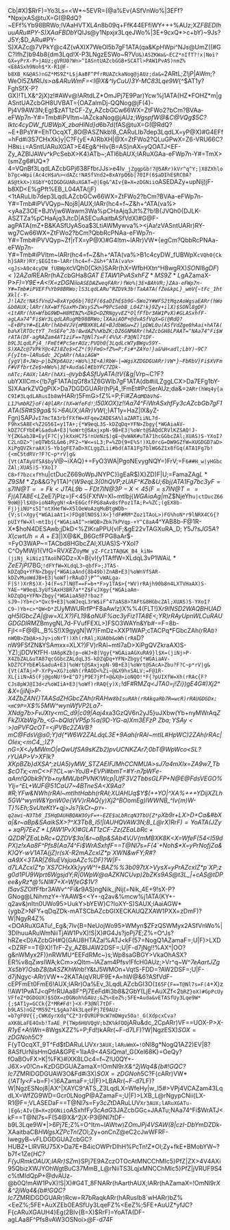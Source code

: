 Cb|#X)$RrF)=Yo3Ls=<W*~5EVR=(@a%Ev{ASfVnWo%|3EFf?*NpxjxAS@tuX=G(@RdQ?~EFf%Yb98BRWo;lVAaHVTXL4n8b09q+FfK44EFfiWY+++%AUz;XZ*FBEDIhuuARu#PY-S)XAaFBDbY*QIJs@y1Npxjx3LqeJWo%|3E+9cxQ*>c+bY)~9Js?J5Y;$D_ARu#PY-S)XAZc@7VPkY@c4Z(vAXIX7WeOl5b7gF1ATA(qa&KpHWpi^NJs@UmZ((#GC?IfhZ)b94b8{dm3Lqd!X-P3LNgzESWo~R?V`U&)ASZKWa&~ECZ*nIfT?!x|Noi?GX=yPrX-P>jAUz;gVRU0?Wn>^IASntUAZcbGGB+SCATl>PAW1PvAS)nmZ%<E8ASxh9Noh$*X-R1@F-b8XB_K&@AS)nGZ*MS9Z*L$jAa8F^PfrRUAZckaNog@jAUz;da&=`2ARtL;Z!jP|AWm;?WeOl5Z*MRlJs>a&ARuWmF=<I@X&^lyCuU)3Y-MC83Lqe9W*{^$AT1y?FghSfX-P?GX)!TLX&^2jX)z!#AWv@!ARtdLZ*OmJPj7E9Par)Ycw%j1ATA(HZ*FOHZ*m|gASntUAZcbGH8UVBAT={OAZalmDj-QQNog@jF(4}-Pj4V9AW3N;Eg)$zAT1zCF-Zy_AZcbGCw66WX=ZtFWo2?bCm?BVAa-eFWp7n-Y#=Tmb#iPVItm~lAZckaNog@jAUz;*WgspfW@&C@VQg$5C?Iktc4cyDW_fUBWpX_zbaHiNd}d*6b7d(fAS@tuX=G(@RdQ?~E+BPsY#=EhTOcqXT_8O@ASZNkb!8_CARuLIb7dep3LqdLX=yP@X)#G4EFf=hFd#i3S7CHxXk}y|C?F{yE+A)RbXH|@X=ZtFWo2?QLuGPwX=Z6-VRU66C?H8`Nii`=ASntUARuXGAT>E4Eg&^HIv{B=AS)nAX=yQOATJ<EF-Zy_AZBlJAWv^kPcSebX>K4}ATb~;ATl6bAUX;lARuXGAa-eFWp7n-Y#=TmX>(smZg6#UQ*?4=VQnBf3LqdLAZcbGPj638FfbrJJs>e4Iv`_jZggpGb!7@5ARr)kVr^q^Y;|X8ZXhlob7gc=Wpi(Ac4cH$a%><dAZc!NASfVnd2=8xAYpQ6b|70IF(6$aDIhE$RC0A?AS@tkX>)XGbY*QIDGDGUARuXGAT=@|Eg&^AIv{B=X=zDGNii`oASEDAZy+upNij)jF-b8XD<E%gPft%EB_L04ATA(jF)<1tARuLIb7dep3LqdLAZcbGCw66WX=ZtFWo2?bCm?BVAa-eFWp7n-Y#=Tmb#iPVVQyp~Noj8|AUX;lARr(hc4=f~Z&h+^ATA(va%><yAaZ3OE+BJtVjw6Wawm3Wa%pCHaAjq3Jt%Z?b!B{JVQh0{DJLK-ASZTZa%pCHaAjq3JtcD|ASECuAaitbASfVdX)#G@F-agPATA(mZ+B&KASfUyASoa$3LtiAWMywva%><jAa!zVASntUARr)RY-wg7Cw66WX=ZtFWo2?bCm?QbbRcPNAa-eFWp7n-Y#=Tmb#iPVVQyp~Zf|rTX=yP@X)#G4Itm~lARr)VW*{egCm?QbbRcPNAa-eFWp7n-Y#=Tmb#iPVItm~lARr(hc4=f~Z&h+^ATA(va%><gJs>B1c4cyDW_fUBWpX`cVQh0{Ckh}SARr)RY;$EGItm~lARr(hc4=f~Z&h+^ATA(va%><gJs>A0c4cyDW_fUBWpX`cVQh0{Ckh}SARr(hX=WfbHXtn^H8wgRX)$SONl8gDF)<)2AZal%AT1zCF)?XrNog@LX)#F(ARr(hX=Wf#Z%<D!Fd#iWATl6tav*bMY-S)XAaFBDbY*QIE+B4YcyvW@X>)I6Wgt2VARr(hAZcbGF*P79ATc#MAW1PvASED4X&@^gPj7E9Pj7D^Dj-Q|X)$REARr(hAZcbGHa8$GAT~ETAW1PvASxhFZ*MS9Z*L$gAZamaX-P>*F)=Y9E+A<!X=zDGNii`oASEDAZweqFARr)fWo%|3E+BAhVR;}ZAa-eFWp7n-Y#=Tmb#iPVEFf%Yb98BRWo;lS3LqdLARu^RZDVk3b!TaAATA(fZe&kpL}_wmV{~tFc_1htXkl(-Y-J!lAZc!NASfVnd2=8xAYpQ6b|70IF(6$aDIhE$b9G~5Wo2Y#WFS2tMqzAoWgsaEARr(hWo&b0AUX;lARr(hX=WffGaxM>IWsySZ%=P9PcSebB_L04Z!k}9Zy+ilX)$SONl8gDF)<1tARr(hX=WfbG9WD=H8MINZ%<DkD<DZRNgyvEZ*OlfFfbr3AW1PvX)#GLASxhfF-agLAa74^Fi$Wr3LqdLARugMb98BRWo;lXAaiAOP+@dvASfVqX=G(@RdQ?~E+BPsY#=ELARr(hAb4VJV{mMBXK8LAE+BJdbW&w=Z)|pDWL0u(ASfVdZge0hAai+hATA(ba%XlRTOctYT_7nSEFe^Jb!8wdAZ%%KbZK;DZ6GNMARr(hAZcbGH8LPAAT=^NAa74^Fi$WrATA(DF-agRAZam4AT1ziF==T@Nl7s=F(4%%X-P3@Nl7tDF-b9L3LqdLPj4_!FmEt#PcSerAUz;PVQh0{3LqdLcW7yBWgv59Y-S)XAZc@7VPkY@c4Z)8Ze$>CZ*(9}FmG>fZ%=P;Fi#*ZAYo!}a&%H<adl;LbY)~9C?F{yItm~lARu&dc_2CpARr(hAaiAGW*{ygV|8+JWo~p|bZKp6AUz;+Wo%|3E+A)RbW~|=WgsXZDGDGUARr)VW*}~FbRbV}Fi$XVFmF#VFfbrtZe$>HWo%|3E+Auda&l#EbYFC7ZDk-nATc;FAUX;lARr(hAXi~@V`yb$ASfUyATA(tV{&g|Vr*p~C?F?ubYXIICm<{!b7gF1ATA(qGf8x1Z6GWlb7gF1ATA(db#iiLZggLCX>Da7EFg1bY-S)XAarkZVQgPiX>Da7DGDGUARr(hPj4_!FmEt#PcSerAUz;da&=`2ARr(hWq4y{aC9I#3LqdLARusIb8`wHARr)5FmG>fZ%=P;Fi#*ZAa`MDbVhG-L1J%mbRZ}oF(4@lARr(hX=WfeFd!`;I50XOX)z!!Aa74^Fi$WrASxhfF$y3cAZcbGb7gF1ATA(5R#S9ga&%>6AUX;lARr)VW*{;)AT1y=HaZ|lX&yZ-Fgn)SAPJ`vI7mcTA3rbfFXfW=XFqewZADESA%laZARTiiNL7d-F9hxSA8E<%Z2G56I=y1TA+;{*W9eqL3S-kDZqDq+YFN>Zbgy{*WGAiaAV-kDZ7CFYbE#l&aduA+E3|%oWrt@SAxjxpN-9B+E3|%oWrt@SAQdCRVlKZSAQ!J-Y{ZK&abJB+Ey{F?C|y}kXxHC7S!nUeNz$)gE~@vWAK#uTA71hcGGbcZAl;XUAS)S-YXoI?C2LnDZ>^|eQTWbSL&m6;PF2~*W<=sL3;P=%ZD{9+E%S!)XL0rcG=DW9GZfW=XUGDGD7aD>XiPgQVZkraAX)S-Yb1gFE7aD>XCLggZLii#bd(ATA1Fg7blWG6Z1x8fGq(ATA1Fg7b!{<mC5tdRVr?F?C~p*rV|g&{Vt(ATAyUfSA$by`V@~iXAQ}+=FyO3WA|PgoNEvygNQY=)FrV;=F`6##H_w|yHGbcZAl;XUAS)S-YXoI?C8>f7bzcxfYh`u|ctDucZ669oWpJNYPC})gEaR$)X}ZD<DXL>)F|U;=FamaZAg$L*Z9SM*Zp$&&G?y1TA)^{*W9eqL3{0hQVP;zUAF^KZb&U;6bj(ATA1Fg7bc3y$F=s7lN@T==Fk<JTAL9b-FDt7lN@3P-X<45(F=s7lN@T==Fj(ATA8E<%Zoz1TALG#)XvP1WAi$L*ZeE7jPIz=)F<45(FXfW=Xl~mtIbj{*WGAiaAg|m*Z$NjeYh`u|ctDucZ669oW@}l$X@>ioN4RygN!<A+E6GcfFPG8aAv8sfPoz1TA;P=%ZC;(gEX8b-Fj)jiNU*s5I^ntXHefW=X5lOeWoAzqMuBtgWDb~{V;s(>Xgy{*WGAiaAt1<)FDg8lNOS$)X<}!dF#RM*Zoz1TAoL>)FG%hoN*r9lNRX4CG{?pUIYfW=Xl~mtIbj{*WGAiaAI^>nWQB>Zbk7kPVqp-+Y^C8aA`4^YAB8b-F@1R-X*$hoN4DESAwb;jDkD<%ZIKraPPU{vIF;&gE22vTAGXuRA_D$;Y5J?sJG5A?X(cwtUh=A+E3|%oWJeqL3LM>)FGs9lN0s(gEaR$)X@&K_B6GcfFPG8aAr$-=FyO3WAP~=TACbd8HGbcZAl;XUAS)S-YXoI?C^OyMWji1{VfG=RV*XE*Z`UyMW_yZ-FCz1TA@&K_B4_kiN=(jiNj_kiNiz1TAo`iiNGDz=X=B{vI{y1TAffW=XLdqL3vP1WAi$L*ZeE7jPI$7BG;`!dFYfW=XLdqL3~qbfF>;JTAS-kDZqDq+YFN>Zbgy{*WGAiaAnd{8b49b)ZnAB+E3|%oWnVfSAR-kDZvMuoWdJB+E3|%oWf)rRAuD7jP^^vWALga-F|S!)XrR$)X-}4(F=s7lN@T==F=b+*F>y1TA$>{*WV)rRAjh90b8n4LXTVHaAX)S-YAE~*W9eqL3yUfSAxH3BR7a**Z$FvJXgy{*WGAiaAm-kDZqDq+YFN>Zbgy{*WGAiaA5@7!baz?sJ9~)Yb+c>*Qxc9+E3|%oWJeqL3rW$iF^47aAS8>TAFt&8HGbcZAl;XUAS)S-YXoI?C9~)Yb+c>*QW<D*Z`UyMWURrfP^F8aAw!z)X%%4(FLT!)X*r9lNSD2WAQBHUADqH5IGbcZA|@w=XLX?)FL19&aNUF%ac3y$Fiz1TA8E<%ZlhxSAoL>)FG%hoN*r9lN<45(Fj@goNTr(gEkD<%ZSysWI>MxaGffW=Xh(rRA(F#)X@Py=XTr|fZSEzgNL7d-FJXuRAl~mtIGE$;YR)rRAyUpnWLCuRAUGDGDlRM*ZBmygNL7d-FVufFEXL>)FSO3WAYn&Yb#$%@WB?ZpWxcg7b=75(FjI<=F@>ioNyO3WAh(rRA#Y#dFTnH|J7aD>XCLggZLii#bd(ATA1Fg7bGbcZALdqL3%laZAx$-=F=8b-FjI<=F@@L_B%S!)X9gygN|W?)FmDz=XXP1WAP;cTACPq*FGbcZAh(rRA`D?nWQB>Zb@A>sJy>ioNrT!)Xh(rRAl;XUA0b&oWh(rRA`D?nW9FSfZN&YSAmxx=XLX?)FV)rRAl~mtI7aD>XiPgQVZkraAX)S-YZ);jDDVKfFH`-UA6pKZb|p~oWJ+8|Vgy{*WGAiaAGXuRA9}l$X=(jiNj>P-X4ZbZAL&uTA87qcGGbcZALdqL3S-kDZqDq+YFN>Zbgy{*WGAiaAV-kDZ7CFYbE#l&aduA+E3|%oWrt@SAxjxpN-9B+E3|%oWrt@SAcA>Zbu?F?C~p*rV|g&{Vt(ATAj>P-XrPy=XG?ioNh(rRAOD<%Zi~@&X9hxSALV;=F@1R-XL{iiN>A5(Fj@goNU!9+E^D7jP9E7jPf>@&X@>ioNQO!*F{?pUIXfW=Xh(rRAc{F?CJs8pWJ@I3d<z%oWIiA+E3|%oWf)rRAQ{y)X;`!dF#RM*Zq<JTA0=j!Zi})gE4G#)Xj2^&X=(jiNj>P-X4ZbZAN{}TAASdZHGbcZAh(rRAHw`8bIsuRAh(rRAkqaRb7R=wcR)rRAUGDGDx;<mC9P`=X$%5MW^wynWfVP2La7-<CAmM>XNdg7b>FvJXty<mC_d9|c09|Aaj4*xa3GzQV6n2yJ5}uJXbw(Yb+nyMWrAq*ZFkZlXbWg7b_<G~bQId{VP5p%a(9D-YG-a)Xm$3EFzP~Zba;YSAy<>%aT8-<C^C|PV`F((ZN8C+ZQ)rRALdqL3+&N(ag)rRAl~mtIQx>mC$)aPVFQcOT=<jPVBc2ZAVB?mC@FdsV@s0;Y)d{*W6W2ZALdqL3E+9Aah(rRAl~mtIL#HpWC)2ZAh(rRAc|OIex;<mC4_;)Z?nG=X<JyMWmO|eQwUfSA9sKZb2)pvUCNKZAr7;0bT@WpWco<SL?rYUAP>V>XFIk?XKpBZb}dXSA^;zUA5)yMW_STZAEIFJMhCCNMUA>sJ7a4mXIx=ZA9w7_Tb$cOTx;<mC<>F?CL~w-YoJB+EVPi#bmT=#Y-n7pWFe-aAm!Q0bk9(Yb+nyMWJbtPVNK!Wcp|UfF3V2TbbsGLFP+N@E@FdsVEGO%YIj=^EL+WJF@51CaU7~4BTneSA<X9Aa?#R;YFw&NWh(rRAl~mtIhtHabh(rRAl;XUAHUq$Y$(++YO|^XA%+++YDijXZLh5GW^wynW&YpnW0e{*WV)rRAQ{y)Xj2^BOom*Eg)lWWNB_^Iv{m)W-T}%Eh;SvUteKtY+qj>Js?{kCr~p`Y+-q2awi~N3Tb8_I5HqDAUHBQAW3OyF=+~EZE$aLbRcqN3TbU{Z*p`Xb9r+LX>D+Ca&#bXa|&r~aBp&SAaikSX>?^X3Tb8_I5!|IAUHQVAW3N;B_L@rX)$RrF)=YoATA(JZy+xqPj7EeZ*L$fAW1PvX)#GLAT1zCF-Zz(ZE$aLbRc+QZDR^)ZE$aLbRc+QZDV$3a|&r~aBp&SAb4VJV{mMBXK8K<X=WfeF(54<I59dPX)z!xAa8F^Pfs8(Aa74^Fi$WrASxhfF==T@Nl7s=F(4`+Noh$*X=yPrNofjZa&K)QY-wV1ATA(jZ)r(sX-R2mAZcxIZ*p`XWN&wFY;R#?aA9X<3TAR|Z6IuEVsjuaAZc%DF)?W|F-d7LAZcxIZ*p`XS7CHxXk}yyW^!+BAZ%%3b097tX>VysX=yPrAZcxIZ*p`XP;zg0d1PU9Wprt6WgsjdY;R|0WpW@aAZKNCUvp)2bZKs9AS@t3L_|+cAS@tDPee&yRz*@%Nl#7+X=WfeG$1V?I5avSZ*OlfFfbr3AWv^^Fi&r9AS)ngNik_jNij(=Nik_4E+9!sX-P?GNog@LNihmzY+-YAAW$<<Y+-q2av&%mcw%j1ATA(KY+-q2av&)nItn0UWo95>UukY>bYEW}C?IoXY-S)SAUX;lAaiAGW*{ygbZ>NFY+qDqZDk-mATSCbAZcbGIXECKAUQZXAW1PXX=zDmF)?W|NgyR4Z%<DOARuXGATu!_Eg&;7Iv{B=NeUojWo95>WMyn$ZFzQSWMyx2ASfVnWo%|3DIhuuARuWmNiiTjAW1PvX)!S|X)#G4Js?joPj7E;Z%=O^Js?hRZe<D}AZcbGH#Q(GAU8HTAZal%ATJ<kF(57=NogQ1AZamaF=;U|F)>LXD<DZRF==T@X)!TrF-Zy_AZBlJAW2DSF=;U|F-d7jNg!!%AX^|OO?g&nWMyx2F)}nRWMU^EEFdRMc~)s;Wp8saGBGY>VkaOhASX?ER%v8qZ*ws*IWA;kCm>xQItm~lAZam4Pfsv!FfcH0AUz;>Vr^q~W^*7eAartJZgXs5bY)OsbZ8(bASZKhWn*b!Y&tJ5WMOn+VqtS-FDD=?AW2DSF=;U|F-d7jNgyc-ARr)VW*~2KATA(qVRUF9E+A=hW@&6?ASfVdF-cEPFmEt0FmE6!AUX;lARr)Oa%Ev_3LqdLAZcbGI3O(`I65F{F==T@Nl7s=F(4`+X)z!!AW1PvATJ<qPfrRUAa8F^Pj7EeFd#i3b8&2GbY(LjE+AuXZf<2`bRZ}oX)#GpPcUyVFfeZ*DGDGUX)$SOX=zDGNoh%GAUz;&Z%<EeZ%;5FE+Auda&vETASfUy3Lqe9W*{;$AT1y=GCCk{Z*MR#Fd!}<X-P3@Nl7tDF-b9LAS)nGZ*MS9Z*L$gAa74k3LqeFPj7E9AUz-=b7gF0V{{;CWKdyrXdq^CZ*3rOVRUF9cW7mDWgv5Oa!_G(XdpcxCva?aXK8LaFE4Oxb!TaAE_P{TWp6HUVQgV;bZK%kFDD`jARu&dc_2CpARr)VF==UOX-P>*X-R1yE+A!iWn*=8WgsXZZ%=P;Fd!)kARr(~F-d7LF)?W|NgzESX)$SOX=zDGNoh%GATA(gWpra`VQg$5C?F{yTOcqXT_9T^Fd$tDARuLUV`Xr3AUX;lARuWmX=!O`Nl8g*NogQ1AZ2)EV|8?8ASfUrNlsHmQdA&GPE=1IaA9<4ASiQma!_G(Xel68K}=OeQy?fOaBOvFX>K|%FK}#iXK8LOc4=f~Z!U0QY+-J6X>v0!Cn+KzDGDGUAZamaX=!OmNl9r*X&^2jWq4&{b#!GQC?Ic7Z*MRlDGDGUAW3O&Fd#i3X)$SOX=zDGNoh%GATA(gWpra`VQg$5C?F{cARr)VW*{*!AT1y<F*+b=F)<)6AZamaF=;U|F)>LBARr(~F-d7LF)?W|NgzESNoj8|AX^|XAYC9^ATS_Z3LqdLX=WfeHy|w_I5#>VPj4VCAZam43LqdLX=WfZG9WD=Gcr0LNogP@AZamaF=;U|F)>LXB_L@rNgypCNii{LX-R1@F=;VLASEDaF==T@Nl7s=F$y3cZ%=P;Fd#i3B6DSIWn*+8X=FxeY-KDUX=G4gbZ9IfY+-YBP;6m&Wn>^`a&K)QW@&6?b0BwUWpZU8X=FxeY-J#6ZXhUgWo%_*bRcbEcqnOPMrmwiDIi8tPfZ|ZX>4V4Aa`hGa%CWCWKdyrXdpa3ASH7tA|NFoNij)jF)=Y|F-Zy_AarthAUX;lARuWmX=!O`Nl8g*NogQ1AZ2)EV|8?8ASfVjPj7E9ASntUARuWmNiiTSAW1PvX)!S|X)#G4EFe!XPj7E;Z%=O^Js@c@X=!O`Nl8g*NogQ1AZBHBV`yP)Y#=BgDIi-QFd$tDARuLUV`Xr3AUX;lARuXGATu-|Eg&;AIv{B=X=zDGNii`oASxhfF$y3cAaG%Ga|$3JAZcbGGc+JAATu;NAa74^Fi$WrATJ<kF==T@Nl7s=F(54<Noi>@X&^2jX-P3@Nl7tDF-b9L3Lqe9W*|>6Pj7E;Z%=O^Itm~lAWtw)Z*OmJPj4VSAW(8|czI-DbY*mDZDk-XAaitbaCB*HWgsXZPcTn!Z*Ol;Zy+onCnZ@eC2cJwWFRF-IwegyB~vFLDGDGUAZcbGC?HUBZ+LlRVRU75X>Da7E+B4icOWPrDIhH%PcTn!Z*Ol;Zy+fkE+BMobYW~?b7f<1Ze(*HC?F{yJRmkOAUX;lARr)SZ*m}SPj7E9AZczOTOcAtMNCChMIc5}PfZ|ZX>4V4AXi95QbizXWJYOhWgtBuC37MmB_L@rNiiTS3LqjxMNCChMIc5}PfZ|jVRUF9S4c%tMIdQpP+@dvAUz-@b0Q!mAW1PvX)!S|X)#G4T_8FNARr(hAarthAUX;lARr(hAZamaX=!OmNl9r*X&^2jWq4&{b#!GQC?Ic7Z*MRlDGDGUARr)Rcw=R7bRaqkARr(hARusIb8`wHARr)bZ%<EeZ%;5FE+AuXZEb0EASfUy3LqeFZ%<EeZ%;5FE+AuUZ*yfJC?F{cARuXGAUH4}Eg(2BIv{B=X)$RrF)=YoATA(DF-agLAa8F^Pfs8vAW3OSNoi>@F-d74F